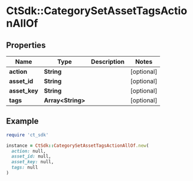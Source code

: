 # CtSdk::CategorySetAssetTagsActionAllOf

## Properties

| Name | Type | Description | Notes |
| ---- | ---- | ----------- | ----- |
| **action** | **String** |  | [optional] |
| **asset_id** | **String** |  | [optional] |
| **asset_key** | **String** |  | [optional] |
| **tags** | **Array&lt;String&gt;** |  | [optional] |

## Example

```ruby
require 'ct_sdk'

instance = CtSdk::CategorySetAssetTagsActionAllOf.new(
  action: null,
  asset_id: null,
  asset_key: null,
  tags: null
)
```

